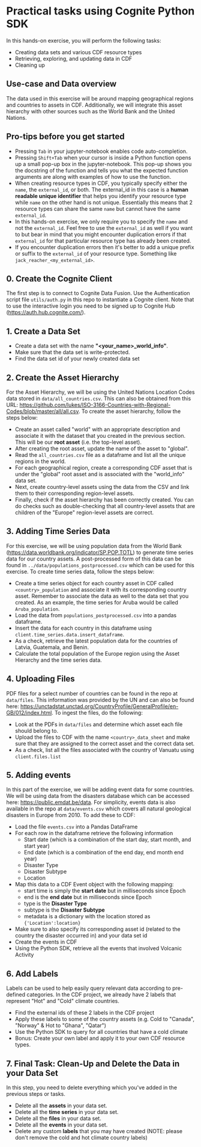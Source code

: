 # Practical tasks using Cognite Python SDK

In this hands-on exercise, you will perform the following tasks:
- Creating data sets and various CDF resource types
- Retrieving, exploring, and updating data in CDF
- Cleaning up

## Use-case and Data overview

The data used in this exercise will be around mapping geographical regions and countries to assets in CDF. Additionally, we will integrate this asset hierarchy with other sources such as the World Bank and the United Nations.

## Pro-tips before you get started

* Pressing `Tab` in your jupyter-notebook enables code auto-completion.
* Pressing `Shift+Tab` when your cursor is inside a Python function opens up a small pop-up box in the jupyter-notebook. This pop-up shows you the docstring of the function and tells you what the expected function arguments are along with examples of how to use the function.
* When creating resource types in CDF, you typically specify either the `name`, the `external_id`, or both. The external_id in this case is a **human readable unique identifier** that helps you identify your resource type while `name` on the other hand is not unique. Essentially this means that 2 resource types can share the same `name` but cannot have the same `external_id`.
* In this hands-on exercise, we only require you to specify the `name` and not the `external_id`. Feel free to use the `external_id` as well if you want to but bear in mind that you might encounter duplication errors if that `external_id` for that particular resource type has already been created.
* If you encounter duplication errors then it's better to add a unique prefix or suffix to the `external_id` of your resource type. Something like `jack_reacher_<my_external_id>`.


## 0. Create the Cognite Client
The first step is to connect to Cognite Data Fusion. Use the Authentication script file `utils/auth.py` in this repo to instantiate a Cognite client. Note that to use the interactive login you need to be signed up to Cognite Hub (https://auth.hub.cognite.com/).

## 1. Create a Data Set
- Create a data set with the name **"<your_name>_world_info"**.
- Make sure that the data set is write-protected.
- Find the data set id of your newly created data set

## 2. Create the Asset Hierarchy

For the Asset Hierarchy, we will be using the United Nations Location Codes data stored in `data/all_countries.csv`. This can also be obtained from this URL: https://github.com/lukes/ISO-3166-Countries-with-Regional-Codes/blob/master/all/all.csv. To create the asset hierarchy, follow the steps below:

- Create an asset called "world" with an appropriate description and associate it with the dataset that you created in the previous section. This will be our **root asset** (i.e. the top-level asset).
- After creating the root asset, update the name of the asset to "global".
- Read the `all_countries.csv` file as a dataframe and list all the unique regions in the world.
- For each geographical region, create a corresponding CDF asset that is under the "global" root asset and is associated with the "world_info" data set.
- Next, create country-level assets using the data from the CSV and link them to their corresponding region-level assets.
-  Finally, check if the asset hierarchy has been correctly created. You can do checks such as double-checking that all country-level assets that are children of the "Europe" region-level assets are correct.

## 3. Adding Time Series Data

For this exercise, we will be using population data from the World Bank (https://data.worldbank.org/indicator/SP.POP.TOTL) to generate time series data for our country assets. A post-processed form of this data can be found in `../data/populations_postprocessed.csv` which can be used for this exercise. To create time series data, follow the steps below:

- Create a time series object for each country asset in CDF called `<country>_population` and associate it with its corresponding country asset. Remember to associate the data as well to the data set that you created. As an example, the time series for Aruba would be called `Aruba_population`.
- Load the data from `populations_postprocessed.csv` into a pandas dataframe.
- Insert the data for each country in this dataframe using `client.time_series.data.insert_dataframe`.
- As a check, retrieve the latest population data for the countries of Latvia, Guatemala, and Benin.
- Calculate the total population of the Europe region using the Asset Hierarchy and the time series data.


## 4. Uploading Files

PDF files for a select number of countries can be found in the repo at `data/files`. This information was provided by the UN and can also be found here: https://unctadstat.unctad.org/CountryProfile/GeneralProfile/en-GB/012/index.html. To ingest the files, do the following:

- Look at the PDFs in `data/files` and determine which asset each file should belong to.
- Upload the files to CDF with the name `<country>_data_sheet` and make sure that they are assigned to the correct asset and the correct data set.
- As a check, list all the files associated with the country of Vanuatu using `client.files.list`

## 5. Adding events

In this part of the exercise, we will be adding event data for some countries. We will be using data from the disasters database which can be accessed here: https://public.emdat.be/data. For simplicity, events data is also available in the repo at `data/events.csv` which covers all natural geological disasters in Europe from 2010. To add these to CDF:

- Load the file `events.csv` into a Pandas DataFrame
- For each row in the dataframe retrieve the following information
    - Start date (which is a combination of the start day, start month, and start year)
    - End date (which is a combination of the end day, end month end year)
    - Disaster Type
    - Disaster Subtype
    - Location
- Map this data to a CDF Event object with the following mapping:
    - start time is simply the **start date** but in milliseconds since Epoch
    - end is the **end date** but in milliseconds since Epoch
    - type is the **Disaster Type**
    - subtype is the **Disaster Subtype**
    - metadata is a dictionary with the location stored as `{'Location':location}`
- Make sure to also specify its corresponding asset id (related to the country the disaster occurred in) and your data set id
- Create the events in CDF
- Using the Python SDK, retrieve all the events that involved Volcanic Activity


## 6. Add Labels

Labels can be used to help easily query relevant data according to pre-defined categories. In the CDF project, we already have 2 labels that represent "Hot" and "Cold" climate countries.

- Find the external ids of these 2 labels in the CDF project
- Apply these labels to some of the country assets (e.g. Cold to "Canada", "Norway"  & Hot to "Ghana", "Qatar")
- Use the Python SDK to query for all countries that have a cold climate
- Bonus: Create your own label and apply it to your own CDF resource types.


## 7. Final Task:  Clean-Up and Delete the Data in your Data Set
In this step, you need to delete everything which you've added in the previous steps or tasks.

- Delete all the **assets** in your data set.
- Delete all the **time series** in your data set.
- Delete all the **files** in your data set.
- Delete all the **events** in your data set.
- Delete any custom **labels** that you may have created (NOTE: please don't remove the cold and hot climate country labels)
